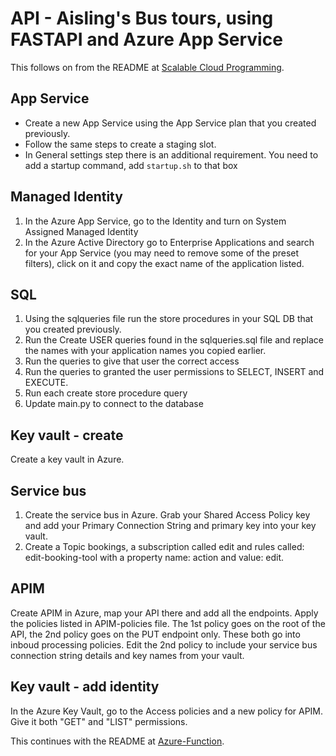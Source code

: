 # API - Aisling's Bus tours, using FASTAPI and Azure App Service

This follows on from the README at [Scalable Cloud Programming](https://github.com/x21128332/ScalableCloudProgramming).

## App Service
* Create a new App Service using the App Service plan that you created previously.
* Follow the same steps to create a staging slot.
* In General settings step there is an additional requirement. You need to add a startup command, add `startup.sh` to that box

## Managed Identity
1. In the Azure App Service, go to the Identity and turn on System Assigned Managed Identity
2. In the Azure Active Directory go to Enterprise Applications and search for your App Service (you may need to remove some of the preset filters), click on it and copy the exact name of the application listed.

## SQL
1. Using the sqlqueries file run the store procedures in your SQL DB that you created previously.
2. Run the Create USER queries found in the sqlqueries.sql file and replace the names with your application names you copied earlier.
3. Run the queries to give that user the correct access
4. Run the queries to granted the user permissions to SELECT, INSERT and EXECUTE.
5. Run each create store procedure query
6. Update main.py to connect to the database

## Key vault - create
Create a key vault in Azure.

## Service bus
1. Create the service bus in Azure.
Grab your Shared Access Policy key and add your  Primary Connection String and primary key into your key vault.
2. Create a Topic bookings, a subscription called edit and rules called: edit-booking-tool with a property name:
action and value: edit.

## APIM
Create APIM in Azure, map your API there and add all the endpoints.
Apply the policies listed in APIM-policies file. The 1st policy goes on the root of the API, the 2nd policy goes on the PUT endpoint only. These both go into inboud processing policies.
Edit the 2nd policy to include your service bus connection string details and key names from your vault.

## Key vault - add identity
In the Azure Key Vault, go to the Access policies and a new policy for APIM. Give it both "GET" and "LIST" permissions.



This continues with the README at [Azure-Function](https://github.com/x21128332/Azure-Function/tree/master/ServiceBusTopicTrigger1).